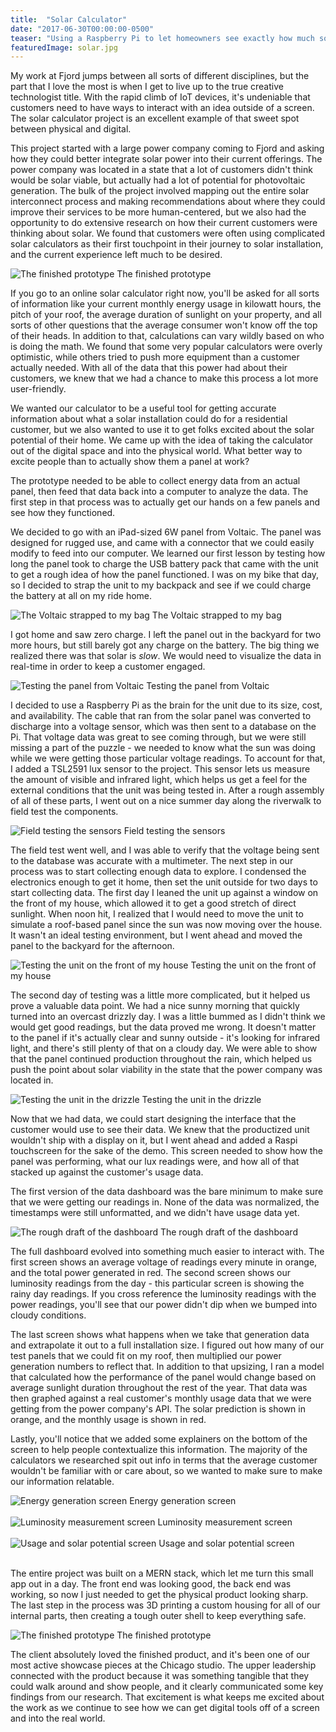 ```yaml
---
title:  "Solar Calculator"
date: "2017-06-30T00:00:00-0500"
teaser: "Using a Raspberry Pi to let homeowners see exactly how much solar potential their house has."
featuredImage: solar.jpg
---
```


My work at Fjord jumps between all sorts of different disciplines, but the part that I love the most is when I get to live up to the true creative technologist title. With the rapid climb of IoT devices, it's undeniable that customers need to have ways to interact with an idea outside of a screen. The solar calculator project is an excellent example of that sweet spot between physical and digital.

This project started with a large power company coming to Fjord and asking how they could better integrate solar power into their current offerings. The power company was located in a state that a lot of customers didn't think would be solar viable, but actually had a lot of potential for photovoltaic generation. The bulk of the project involved mapping out the entire solar interconnect process and making recommendations about where they could improve their services to be more human-centered, but we also had the opportunity to do extensive research on how their current customers were thinking about solar. We found that customers were often using complicated solar calculators as their first touchpoint in their journey to solar installation, and the current experience left much to be desired.

<div class="image-container large-image">
  <img src="./solar-2.jpg" alt="The finished prototype" />
  <a class="image-caption">The finished prototype</a>
</div>

If you go to an online solar calculator right now, you'll be asked for all sorts of information like your current monthly energy usage in kilowatt hours, the pitch of your roof, the average duration of sunlight on your property, and all sorts of other questions that the average consumer won't know off the top of their heads. In addition to that, calculations can vary wildly based on who is doing the math. We found that some very popular calculators were overly optimistic, while others tried to push more equipment than a customer actually needed. With all of the data that this power had about their customers, we knew that we had a chance to make this process a lot more user-friendly.

We wanted our calculator to be a useful tool for getting accurate information about what a solar installation could do for a residential customer, but we also wanted to use it to get folks excited about the solar potential of their home. We came up with the idea of taking the calculator out of the digital space and into the physical world. What better way to excite people than to actually show them a panel at work?

The prototype needed to be able to collect energy data from an actual panel, then feed that data back into a computer to analyze the data. The first step in that process was to actually get our hands on a few panels and see how they functioned.

<div class="paragraph-with-picture">
	<p>We decided to go with an iPad-sized 6W panel from Voltaic. The panel was designed for rugged use, and came with a connector that we could easily modify to feed into our computer. We learned our first lesson by testing how long the panel took to charge the USB battery pack that came with the unit to get a rough idea of how the panel functioned. I was on my bike that day, so I decided to strap the unit to my backpack and see if we could charge the battery at all on my ride home.</p>

  <div class="image-container small-image">
    <img src="./solar-backpack-1.jpg" alt="The Voltaic strapped to my bag" />
    <a class="image-caption">The Voltaic strapped to my bag</a>
  </div>

</div>

<div class="paragraph-with-picture">
  <p>I got home and saw zero charge. I left the panel out in the backyard for two more hours, but still barely got any charge on the battery. The big thing we realized there was that solar is <i>slow</i>. We would need to visualize the data in real-time in order to keep a customer engaged.</p>

  <div class="image-container small-image">
    <img src="./voltaic-test.jpg" alt="Testing the panel from Voltaic" />
    <a class="image-caption">Testing the panel from Voltaic</a>
  </div>

</div>

I decided to use a Raspberry Pi as the brain for the unit due to its size, cost, and availability. The cable that ran from the solar panel was converted to discharge into a voltage sensor, which was then sent to a database on the Pi. That voltage data was great to see coming through, but we were still missing a part of the puzzle - we needed to know what the sun was doing while we were getting those particular voltage readings. To account for that, I added a TSL2591 lux sensor to the project. This sensor lets us measure the amount of visible and infrared light, which helps us get a feel for the external conditions that the unit was being tested in. After a rough assembly of all of these parts, I went out on a nice summer day along the riverwalk to field test the components.

<div class="image-container large-image">
  <img src="./field-testing-1.jpg" alt="Field testing the sensors" />
  <a class="image-caption">Field testing the sensors</a>
</div>

The field test went well, and I was able to verify that the voltage being sent to the database was accurate with a multimeter. The next step in our process was to start collecting enough data to explore. I condensed the electronics enough to get it home, then set the unit outside for two days to start collecting data. The first day I leaned the unit up against a window on the front of my house, which allowed it to get a good stretch of direct sunlight. When noon hit, I realized that I would need to move the unit to simulate a roof-based panel since the sun was now moving over the house. It wasn't an ideal testing environment, but I went ahead and moved the panel to the backyard for the afternoon.

<div class="image-container large-image">
  <img src="./house-test-1.jpg" alt="Testing the unit on the front of my house" />
  <a class="image-caption">Testing the unit on the front of my house</a>
</div>

The second day of testing was a little more complicated, but it helped us prove a valuable data point. We had a nice sunny morning that quickly turned into an overcast drizzly day. I was a little bummed as I didn't think we would get good readings, but the data proved me wrong. It doesn't matter to the panel if it's actually clear and sunny outside - it's looking for infrared light, and there's still plenty of that on a cloudy day. We were able to show that the panel continued production throughout the rain, which helped us push the point about solar viability in the state that the power company was located in.

<div class="image-container large-image">
  <img src="./house-test-2.jpg" alt="Testing the unit in the drizzle" />
  <a class="image-caption">Testing the unit in the drizzle</a>
</div>

Now that we had data, we could start designing the interface that the customer would use to see their data. We knew that the productized unit wouldn't ship with a display on it, but I went ahead and added a Raspi touchscreen for the sake of the demo. This screen needed to show how the panel was performing, what our lux readings were, and how all of that stacked up against the customer's usage data.

<div class="paragraph-with-picture">
	<p>The first version of the data dashboard was the bare minimum to make sure that we were getting our readings in. None of the data was normalized, the timestamps were still unformatted, and we didn't have usage data yet.</p>

  <div class="image-container small-image">
    <img src="./dash-1.jpg" alt="The rough draft of the dashboard" />
    <a class="image-caption">The rough draft of the dashboard</a>
  </div>

</div>

The full dashboard evolved into something much easier to interact with. The first screen shows an average voltage of readings every minute in orange, and the total power generated in red. The second screen shows our luminosity readings from the day - this particular screen is showing the rainy day readings. If you cross reference the luminosity readings with the power readings, you'll see that our power didn't dip when we bumped into cloudy conditions.

The last screen shows what happens when we take that generation data and extrapolate it out to a full installation size. I figured out how many of our test panels that we could fit on my roof, then multiplied our power generation numbers to reflect that. In addition to that upsizing, I ran a model that calculated how the performance of the panel would change based on average sunlight duration throughout the rest of the year. That data was then graphed against a real customer's monthly usage data that we were getting from the power company's API. The solar prediction is shown in orange, and the monthly usage is shown in red.

Lastly, you'll notice that we added some explainers on the bottom of the screen to help people contextualize this information. The majority of the calculators we researched spit out info in terms that the average customer wouldn't be familiar with or care about, so we wanted to make sure to make our information relatable.

<div class="image-container large-image">
  <img src="./energy-screenshot.jpg" alt="Energy generation screen" />
  <a class="image-caption">Energy generation screen</a>
</div>

<br/>

<div class="image-container large-image">
  <img src="./luminosity-screenshot.jpg" alt="Luminosity measurement screen" />
  <a class="image-caption">Luminosity measurement screen</a>
</div>

<br/>

<div class="image-container large-image">
  <img src="./usage-screenshot.jpg" alt="Usage and solar potential screen" />
  <a class="image-caption">Usage and solar potential screen</a>
</div>

<br/>

The entire project was built on a MERN stack, which let me turn this small app out in a day. The front end was looking good, the back end was working, so now I just needed to get the physical product looking sharp. The last step in the process was 3D printing a custom housing for all of our internal parts, then creating a tough outer shell to keep everything safe.

<div class="image-container large-image">
  <img src="./solar-3.jpg" alt="The finished prototype" />
  <a class="image-caption">The finished prototype</a>
</div>

The client absolutely loved the finished product, and it's been one of our most active showcase pieces at the Chicago studio. The upper leadership connected with the product because it was something tangible that they could walk around and show people, and it clearly communicated some key findings from our research. That excitement is what keeps me excited about the work as we continue to see how we can get digital tools off of a screen and into the real world.
